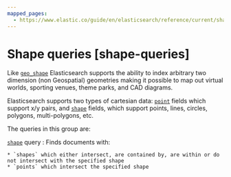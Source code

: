 ```yaml
---
mapped_pages:
  - https://www.elastic.co/guide/en/elasticsearch/reference/current/shape-queries.html
---
```


# Shape queries [shape-queries]

Like [`geo_shape`](/reference/elasticsearch/mapping-reference/geo-shape.md) Elasticsearch supports the ability to index arbitrary two dimension (non Geospatial) geometries making it possible to map out virtual worlds, sporting venues, theme parks, and CAD diagrams.

Elasticsearch supports two types of cartesian data: [`point`](/reference/elasticsearch/mapping-reference/point.md) fields which support x/y pairs, and [`shape`](/reference/elasticsearch/mapping-reference/shape.md) fields, which support points, lines, circles, polygons, multi-polygons, etc.

The queries in this group are:

[`shape`](/reference/query-languages/query-dsl/query-dsl-shape-query.md) query
:   Finds documents with:

    * `shapes` which either intersect, are contained by, are within or do not intersect with the specified shape
    * `points` which intersect the specified shape




